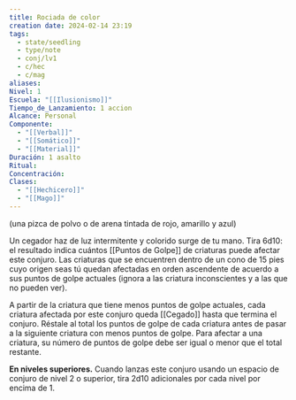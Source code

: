 ```yaml
---
title: Rociada de color
creation date: 2024-02-14 23:19
tags:
  - state/seedling
  - type/note
  - conj/lv1
  - c/hec
  - c/mag
aliases: 
Nivel: 1
Escuela: "[[Ilusionismo]]"
Tiempo_de_Lanzamiento: 1 accion
Alcance: Personal
Componente:
  - "[[Verbal]]"
  - "[[Somático]]"
  - "[[Material]]"
Duración: 1 asalto
Ritual: 
Concentración: 
Clases:
  - "[[Hechicero]]"
  - "[[Mago]]"
---
```

(una pizca de polvo o de arena tintada de rojo, amarillo y azul)

Un cegador haz de luz intermitente y colorido surge de tu mano. Tira 6d10: el resultado indica cuántos [[Puntos de Golpe]] de criaturas puede afectar este conjuro. Las criaturas que se encuentren dentro de un cono de 15 pies cuyo origen seas tú quedan afectadas en orden ascendente de acuerdo a sus puntos de golpe actuales (ignora a las criatura inconscientes y a las que no pueden ver).

A partir de la criatura que tiene menos puntos de golpe actuales, cada criatura afectada por este conjuro queda [[Cegado]] hasta que termina el conjuro. Réstale al total los puntos de golpe de cada criatura antes de pasar a la siguiente criatura con menos puntos de golpe. Para afectar a una criatura, su número de puntos de golpe debe ser igual o menor que el total restante.

**En niveles superiores.** Cuando lanzas este conjuro usando un espacio de conjuro de nivel 2 o superior, tira 2d10 adicionales por cada nivel por encima de 1.
